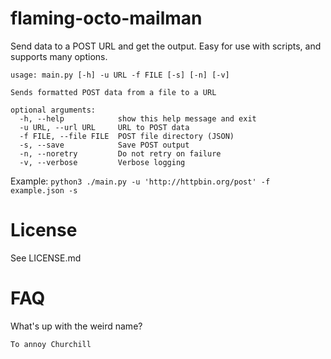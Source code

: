 flaming-octo-mailman 
====================
Send data to a POST URL and get the output. Easy for use with scripts, and supports many options.

```
usage: main.py [-h] -u URL -f FILE [-s] [-n] [-v]

Sends formatted POST data from a file to a URL

optional arguments:
  -h, --help            show this help message and exit
  -u URL, --url URL     URL to POST data
  -f FILE, --file FILE  POST file directory (JSON)
  -s, --save            Save POST output
  -n, --noretry         Do not retry on failure
  -v, --verbose         Verbose logging
```

Example: ``` python3 ./main.py -u 'http://httpbin.org/post' -f example.json -s ```

License 
=======
See LICENSE.md

FAQ 
===
What's up with the weird name?
```
To annoy Churchill
```
